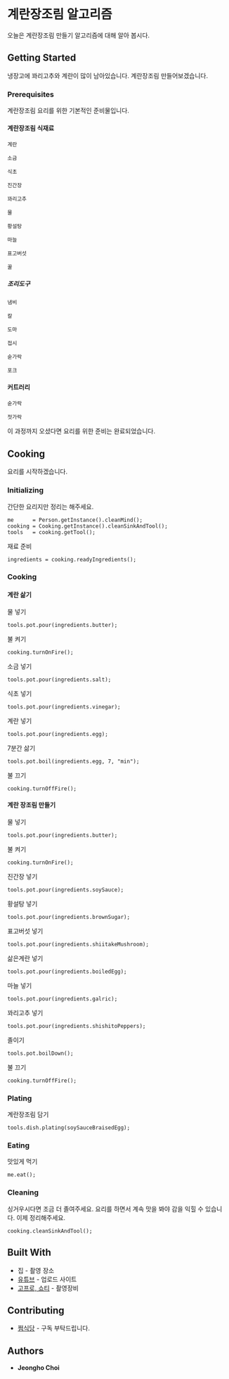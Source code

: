 # 계란장조림 알고리즘

오늘은 계란장조림 만들기 알고리즘에 대해 알아 봅시다.

## Getting Started

냉장고에 꽈리고추와 계란이 많이 남아있습니다. 계란장조림 만들어보겠습니다.
 
### Prerequisites

계란장조림 요리를 위한 기본적인 준비물입니다.

#### 계란장조림 식재료

```
계란
```
```
소금
```
```
식초
```
```
진간장
```
```
꽈리고추
```
```
물
```
```
황설탕
```
```
마늘
```
```
표고버섯
```
```
꿀
```

##### 조리도구
```
냄비
```
```
칼
```
```
도마
```
```
접시
```
```
숟가락
```
```
포크
```

#### 커트러리

```
숟가락
```
```
젓가락
```

이 과정까지 오셨다면 요리를 위한 준비는 완료되었습니다.

## Cooking

요리를 시작하겠습니다.

### Initializing

간단한 요리지만 정리는 해주세요.
```
me      = Person.getInstance().cleanMind();
cooking = Cooking.getInstance().cleanSinkAndTool();
tools   = cooking.getTool();
```

재료 준비
```
ingredients = cooking.readyIngredients();
```

### Cooking

#### 계란 삶기

물 넣기
```
tools.pot.pour(ingredients.butter);
```

불 켜기
```
cooking.turnOnFire();
```

소금 넣기
```
tools.pot.pour(ingredients.salt);
```

식초 넣기
```
tools.pot.pour(ingredients.vinegar);
```

계란 넣기
```
tools.pot.pour(ingredients.egg);
```

7분간 삶기
```
tools.pot.boil(ingredients.egg, 7, "min");
```

불 끄기
```
cooking.turnOffFire();
```

#### 계란 장조림 만들기

물 넣기
```
tools.pot.pour(ingredients.butter);
```

불 켜기
```
cooking.turnOnFire();
```

진간장 넣기
```
tools.pot.pour(ingredients.soySauce);
```

황설탕 넣기
```
tools.pot.pour(ingredients.brownSugar);
```

표고버섯 넣기
```
tools.pot.pour(ingredients.shiitakeMushroom);
```

삶은계란 넣기
```
tools.pot.pour(ingredients.boiledEgg);
```

마늘 넣기
```
tools.pot.pour(ingredients.galric);
```

꽈리고추 넣기
```
tools.pot.pour(ingredients.shishitoPeppers);
```

졸이기
```
tools.pot.boilDown();
```

불 끄기
```
cooking.turnOffFire();
```

### Plating

계란장조림 담기
```
tools.dish.plating(soySauceBraisedEgg);
```

### Eating

맛있게 먹기
```
me.eat();
```

### Cleaning

싱거우시다면 조금 더 졸여주세요. 요리를 하면서 계속 맛을 봐야 감을 익힐 수 있습니다. 이제 정리해주세요.

```
cooking.cleanSinkAndTool();
```

## Built With

* 집 - 촬영 장소
* [유튜브](https://www.youtube.com/@wjdgh) - 업로드 사이트
* [고프로, 쇼티](https://gopro.com/ko/kr/) - 촬영장비

## Contributing

* [쩜식당](https://www.youtube.com/@wjdgh) - 구독 부탁드립니다.

## Authors

* **Jeongho Choi**
